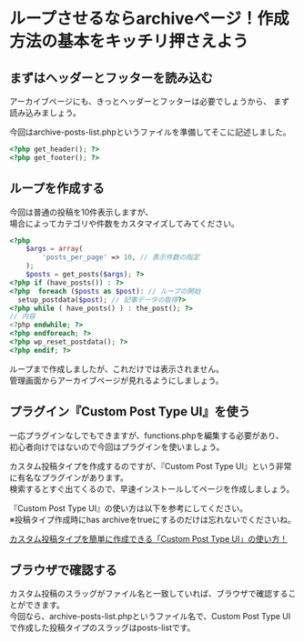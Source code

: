 # ループさせるならarchiveページ！作成方法の基本をキッチリ押さえよう

## まずはヘッダーとフッターを読み込む

アーカイブページにも、きっとヘッダーとフッターは必要でしょうから、
まず読み込みましょう。

今回はarchive-posts-list.phpというファイルを準備してそこに記述しました。  

```php
<?php get_header(); ?>
<?php get_footer(); ?>
```

## ループを作成する

今回は普通の投稿を10件表示しますが、  
場合によってカテゴリや件数をカスタマイズしてみてください。  

```php
<?php
    $args = array(
        'posts_per_page' => 10, // 表示件数の指定
    );
    $posts = get_posts($args); ?>
<?php if (have_posts()) : ?>
<?php  foreach ($posts as $post): // ループの開始
  setup_postdata($post); // 記事データの取得?>
<?php while ( have_posts() ) : the_post(); ?>
// 内容
<?php endwhile; ?>
<?php endforeach; ?>
<?php wp_reset_postdata(); ?>
<?php endif; ?>
```

ループまで作成しましたが、これだけでは表示されません。  
管理画面からアーカイブページが見れるようにしましょう。  

## プラグイン『Custom Post Type UI』を使う  
一応プラグインなしでもできますが、functions.phpを編集する必要があり、  
初心者向けではないので今回はプラグインを使いましょう。  

カスタム投稿タイプを作成するのですが、『Custom Post Type UI』という非常に有名なプラグインがあります。  
検索するとすぐ出てくるので、早速インストールしてページを作成しましょう。  

『Custom Post Type UI』の使い方は以下を参考にしてください。  
※投稿タイプ作成時にhas archiveをtrueにするのだけは忘れないでくださいね。  

[カスタム投稿タイプを簡単に作成できる「Custom Post Type UI」の使い方！](https://haniwaman.com/custom-post-type-ui/)  

## ブラウザで確認する
カスタム投稿のスラッグがファイル名と一致していれば、ブラウザで確認することができます。  
今回なら、archive-posts-list.phpというファイル名で、Custom Post Type UIで作成した投稿タイプのスラッグはposts-listです。  